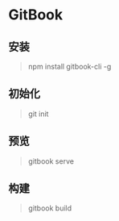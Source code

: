 # GitBook

## 安装

> npm install gitbook-cli -g

## 初始化

> git init

## 预览

> gitbook serve

## 构建

> gitbook build